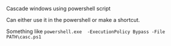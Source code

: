 Cascade windows using powershell script

Can either use it in the powershell or make a shortcut. 

Something like `powershell.exe  -ExecutionPolicy Bypass -File PATH\casc.ps1`
